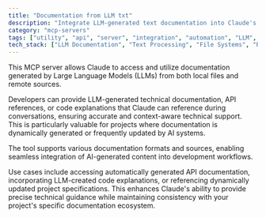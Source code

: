 ```yaml
---
title: "Documentation from LLM txt"
description: "Integrate LLM-generated text documentation into Claude's context, enabling access to local or remote documentation sources for enhanced technical assistance."
category: "mcp-servers"
tags: ["utility", "api", "server", "integration", "automation", "LLM", "documentation", "dynamic content"]
tech_stack: ["LLM Documentation", "Text Processing", "File Systems", "Remote APIs", "Content Integration", "AI Systems"]
---
```


This MCP server allows Claude to access and utilize documentation generated by Large Language Models (LLMs) from both local files and remote sources. 

Developers can provide LLM-generated technical documentation, API references, or code explanations that Claude can reference during conversations, ensuring accurate and context-aware technical support. This is particularly valuable for projects where documentation is dynamically generated or frequently updated by AI systems.

The tool supports various documentation formats and sources, enabling seamless integration of AI-generated content into development workflows. 

Use cases include accessing automatically generated API documentation, incorporating LLM-created code explanations, or referencing dynamically updated project specifications. This enhances Claude's ability to provide precise technical guidance while maintaining consistency with your project's specific documentation ecosystem.